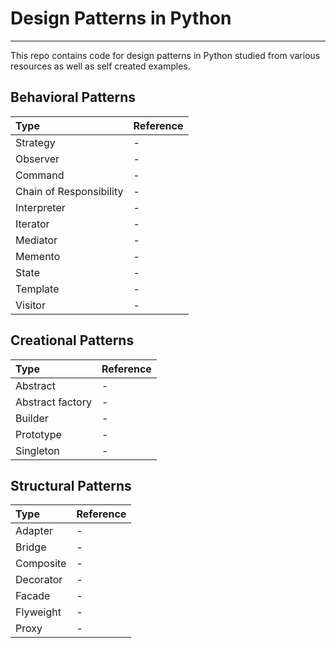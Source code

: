 # Design Patterns in Python

***

This repo contains code for design patterns in Python studied from various resources as well as self created examples.


## Behavioral Patterns
| Type                    |   Reference     |
| :---------------------- | :-------------- |
| Strategy                |        -        |
| Observer                |        -        |
| Command                 |        -        |
| Chain of Responsibility |        -        |
| Interpreter             |        -        |
| Iterator                |        -        |
| Mediator                |        -        |
| Memento                 |        -        |
| State                   |        -        |
| Template                |        -        |
| Visitor                 |        -        |


## Creational Patterns
| Type              | Reference       |
| :---------------- | :-------------- |
| Abstract          |        -        |
| Abstract factory  |        -        |
| Builder           |        -        |
| Prototype         |        -        |
| Singleton         |        -        |


## Structural Patterns
| Type         | Reference      |
| :----------- | :------------- |
| Adapter      |        -       |
| Bridge       |        -       |
| Composite    |        -       |
| Decorator    |        -       |
| Facade       |        -       |
| Flyweight    |        -       |
| Proxy        |        -       |

